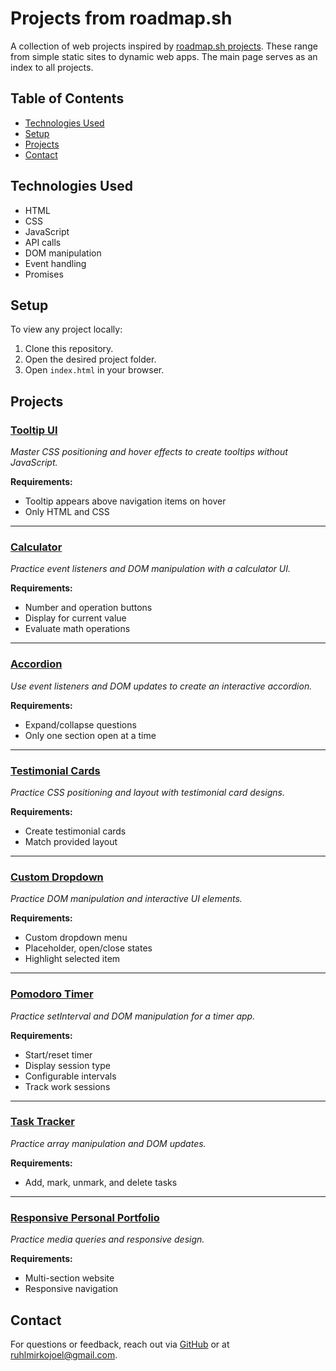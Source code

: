 # Projects from roadmap.sh

A collection of web projects inspired by [roadmap.sh projects](https://roadmap.sh/projects). These range from simple static sites to dynamic web apps. The main page serves as an index to all projects.

## Table of Contents

- [Technologies Used](#technologies-used)
- [Setup](#setup)
- [Projects](#projects)
- [Contact](#contact)

## Technologies Used

- HTML
- CSS
- JavaScript
- API calls
- DOM manipulation
- Event handling
- Promises

## Setup

To view any project locally:

1. Clone this repository.
2. Open the desired project folder.
3. Open `index.html` in your browser.

## Projects

### [Tooltip UI](tooltip-ui/)

_Master CSS positioning and hover effects to create tooltips without JavaScript._

**Requirements:**

- Tooltip appears above navigation items on hover
- Only HTML and CSS

---

### [Calculator](calculator/)

_Practice event listeners and DOM manipulation with a calculator UI._

**Requirements:**

- Number and operation buttons
- Display for current value
- Evaluate math operations

---

### [Accordion](accordion/)

_Use event listeners and DOM updates to create an interactive accordion._

**Requirements:**

- Expand/collapse questions
- Only one section open at a time

---

### [Testimonial Cards](testimonial/)

_Practice CSS positioning and layout with testimonial card designs._

**Requirements:**

- Create testimonial cards
- Match provided layout

---

### [Custom Dropdown](custom-dropdown/)

_Practice DOM manipulation and interactive UI elements._

**Requirements:**

- Custom dropdown menu
- Placeholder, open/close states
- Highlight selected item

---

### [Pomodoro Timer](pomodoro/)

_Practice setInterval and DOM manipulation for a timer app._

**Requirements:**

- Start/reset timer
- Display session type
- Configurable intervals
- Track work sessions

---

### [Task Tracker](task-tracker/)

_Practice array manipulation and DOM updates._

**Requirements:**

- Add, mark, unmark, and delete tasks

---

### [Responsive Personal Portfolio](personal-portfolio/)

_Practice media queries and responsive design._

**Requirements:**

- Multi-section website
- Responsive navigation

## Contact

For questions or feedback, reach out via [GitHub](https://github.com/RuhlMirko) or at ruhlmirkojoel@gmail.com.
